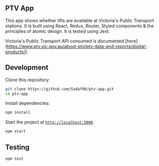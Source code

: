 ## PTV App

This app shows whether lifts are available at Victoria's Public Transport stations.
It is built using React, Redux, Router, Styled components & the principles of atomic design. It is tested using Jest.

Victoria's Public Transport API consumed is documented [here] (https://www.ptv.vic.gov.au/about-ptv/ptv-data-and-reports/digital-products/).


## Development

Clone this repository:

```sh
git clone https://github.com/Sadaf08/ptv-app.git
cd ptv-app
```

Install dependencies:

```sh
npm install
```

Start the project at [`http://localhost:3000`](http://localhost:3000).

```sh
npm start
```

## Testing

```sh
npm test
```
